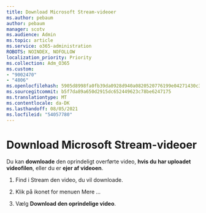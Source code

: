 ```yaml
---
title: Download Microsoft Stream-videoer
ms.author: pebaum
author: pebaum
manager: scotv
ms.audience: Admin
ms.topic: article
ms.service: o365-administration
ROBOTS: NOINDEX, NOFOLLOW
localization_priority: Priority
ms.collection: Adm_O365
ms.custom:
- "9002470"
- "4806"
ms.openlocfilehash: 5905d8998fa0fb39da0928d940a0820520776199e04271430c36d3f7c1cd92fc
ms.sourcegitcommit: b5f7da89a650d2915dc652449623c78be6247175
ms.translationtype: MT
ms.contentlocale: da-DK
ms.lasthandoff: 08/05/2021
ms.locfileid: "54057780"
---
```

# <a name="download-microsoft-stream-videos"></a>Download Microsoft Stream-videoer

Du kan **downloade** den oprindeligt overførte video, **hvis du har uploadet videofilen**, eller du er **ejer af videoen**.

1. Find i Stream den video, du vil downloade.

2. Klik på ikonet for menuen Mere *...*

3. Vælg **Download den oprindelige video**.
